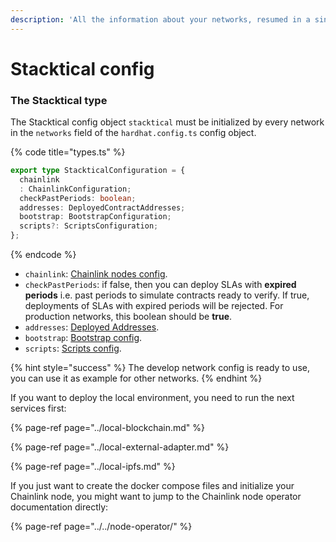 ```yaml
---
description: 'All the information about your networks, resumed in a single place.'
---
```


# Stacktical config

### The Stacktical type

The Stacktical config object `stacktical` must be initialized by every network in the `networks` field of the `hardhat.config.ts` config object.

{% code title="types.ts" %}
```typescript
export type StackticalConfiguration = {
  chainlink
  : ChainlinkConfiguration;
  checkPastPeriods: boolean;
  addresses: DeployedContractAddresses;
  bootstrap: BootstrapConfiguration;
  scripts?: ScriptsConfiguration;
};
```
{% endcode %}

* `chainlink`: [Chainlink nodes config](chainlink-nodes-config.md).
* `checkPastPeriods`: if false, then you can deploy SLAs with **expired periods** i.e. past periods to simulate  contracts ready to verify. If true, deployments of SLAs with expired periods will be rejected. For production networks, this boolean should be **true**.
* `addresses`: [Deployed Addresses](deployed-addresses.md).
* `bootstrap`: [Bootstrap config](bootstrap.md).
* `scripts`: [Scripts config](scripts-config.md).

{% hint style="success" %}
The develop network config is ready to use, you can use it as example for other networks.
{% endhint %}

If you want to deploy the local environment, you need to run the next services first:

{% page-ref page="../local-blockchain.md" %}

{% page-ref page="../local-external-adapter.md" %}

{% page-ref page="../local-ipfs.md" %}

If you just want to create the docker compose files and initialize your Chainlink node, you might want to jump to the Chainlink node operator documentation directly:

{% page-ref page="../../node-operator/" %}



